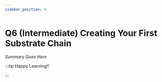 ```yaml
---
sidebar_position: 6
---
```


# Q6 (Intermediate) Creating Your First Substrate Chain

_Summary Goes Here_

:::tip Happy Learning!!

<QuestButton text="Go To Quest" />

:::



